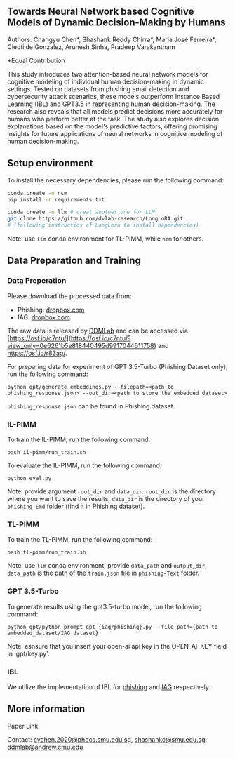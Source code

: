 ## Towards Neural Network based Cognitive Models of Dynamic Decision-Making by Humans

Authors: Changyu Chen*, Shashank Reddy Chirra*, Maria José Ferreira*, Cleotilde Gonzalez, Arunesh Sinha, Pradeep Varakantham

*Equal Contribution

This study introduces two attention-based neural network models for cognitive modeling of individual human decision-making in dynamic settings. Tested on datasets from phishing email detection and cybersecurity attack scenarios, these models outperform Instance Based Learning (IBL) and GPT3.5 in representing human decision-making. The research also reveals that all models predict decisions more accurately for humans who perform better at the task. The study also explores decision explanations based on the model's predictive factors, offering promising insights for future applications of neural networks in cognitive modeling of human decision-making.

## Setup environment

To install the necessary dependencies, please run the following command:
```bash
conda create -n ncm
pip install -r requirements.txt

conda create -n llm # creat another one for LLM
git clone https://github.com/dvlab-research/LongLoRA.git
# (following instructios of LongLora to install dependencies)
```
Note: use `llm` conda environment for TL-PIMM, while `ncm` for others.

## Data Preparation and Training 
### Data Preperation
Please download the processed data from: 
- Phishing: [dropbox.com](https://www.dropbox.com/scl/fi/ten1liealdf2r33kzsyta/phishing.zip?rlkey=lc84xs11iiu9v23j4s4n9b5ev&dl=0)
- IAG: [dropbox.com](https://www.dropbox.com/scl/fi/1yyeapx0hvanox28a1ddy/IDG.zip?rlkey=eehgs3jfj2maymsa62brsutag&dl=0)

The raw data is released by [DDMLab](https://www.cmu.edu/dietrich/sds/ddmlab/) and can be accessed via [https://osf.io/c7ntu/](https://osf.io/c7ntu/?view_only=0e6261b5e818440495d9917044611758) and https://osf.io/r83ag/. 

For preparing data for experiment of GPT 3.5-Turbo (Phishing Dataset only), run the following command: 
```
python gpt/generate_embeddings.py --filepath=<path to phishing_response.json> --out_dir=<path to store the embedded dataset>
```

`phishing_response.json` can be found in Phishing dataset.

### IL-PIMM
To train the IL-PIMM, run the following command:
```
bash il-pimm/run_train.sh
```
To evaluate the IL-PIMM, run the following command:
```
python eval.py
```

Note: provide argument `root_dir` and `data_dir`. `root_dir` is the directory where you want to save the results; `data_dir` is the directory of your `phishing-Emd` folder (find it in Phishing dataset).

### TL-PIMM
To train the TL-PIMM, run the following command:
```
bash tl-pimm/run_train.sh
```

Note: use `llm` conda environment; provide `data_path` and `output_dir`, `data_path` is the path of the `train.json` file in `phishing-Text` folder. 

### GPT 3.5-Turbo
To generate results using the gpt3.5-turbo model, run the following command:
```
python gpt/python prompt_gpt_{iag/phishing}.py --file_path={path to embedded_dataset/IAG dataset}
```

Note: esnsure that you insert your open-ai api key in the OPEN_AI_KEY field in 'gpt/key.py'.

### IBL
We utilize the implementation of IBL for [phishing](https://github.com/DDM-Lab/PhishingTrainingTask) and [IAG](https://github.com/DDM-Lab/InsiderAttackGame) respectively. 

## More information

Paper Link: 

Contact: cychen.2020@phdcs.smu.edu.sg, shashankc@smu.edu.sg, ddmlab@andrew.cmu.edu
